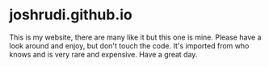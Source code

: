 # joshrudi.github.io

This is my website, there are many like it but this one is mine.  Please have a look around and enjoy, but don't touch the code.  It's imported from who knows and is very rare and expensive.  Have a great day.
